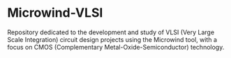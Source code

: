 # Microwind-VLSI
Repository dedicated to the development and study of VLSI (Very Large Scale Integration) circuit design projects using the Microwind tool, with a focus on CMOS (Complementary Metal-Oxide-Semiconductor) technology.
